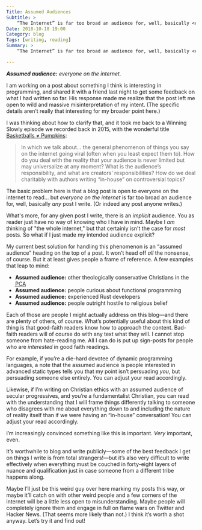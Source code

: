 ```yaml
---
Title: Assumed Audiences
Subtitle: >
    “The Internet” is far too broad an audience for, well, basically <em>any</em> post I write.
Date: 2018-10-18 19:00
Category: blog
Tags: [writing, reading]
Summary: >
    “The Internet” is far too broad an audience for, well, basically <em>any</em> post I write. My current best solution: “Assumed Audience” headings on posts.

---
```


<i class=editorial>**Assumed audience:** everyone on the internet.</i>

I am working on a post about something I think is interesting in programming, and shared it with a friend last night to get some feedback on what I had written so far. His response made me realize that the post left me open to wild and massive misinterpretation of my intent. (The specific details aren’t really that interesting for my broader point here.)

I was thinking about how to clarify that, and it took me back to a Winning Slowly episode we recorded back in 2015, with the wonderful title [Basketballs ≠ Pumpkins](https://winningslowly.org/2.02/):

> In which we talk about… the general phenomenon of things you say on the internet going viral (often when you least expect them to). How do you deal with the reality that your audience is never limited but may universalize at any moment? What is the audience’s responsibility, and what are creators’ responsibilities? How do we deal charitably with authors writing “in-house” on controversial topics?

The basic problem here is that a blog post is open to everyone on the internet to read… but *everyone on the internet* is far too broad an audience for, well, basically *any* post I write. (Or indeed any post anyone writes.)

What's more, for any given post I write, there is an *implicit* audience. You as reader just have no way of knowing who I have in mind. Maybe I *am* thinking of "the whole internet," but that certainly isn't the case for *most* posts. So what if I just made my intended audience explicit?

My current best solution for handling this phenomenon is an “assumed audience” heading on the top of a post. It won’t head off *all* the nonsense, of course. But it at least gives people a frame of reference. A few examples that leap to mind:

- **Assumed audience:** other theologically conservative Christians in the <abbr title="Presbyterian Church in America">PCA</abbr>
- **Assumed audience:** people curious about functional programming
- **Assumed audience:** experienced Rust developers
- **Assumed audience:** people outright hostile to religious belief

Each of those are people I might actually address on this blog—and there are plenty of others, of course. What’s potentially useful about this kind of thing is that good-faith readers know how to approach the content. Bad-faith readers will of course do with any text what they will. I cannot stop someone from hate-reading me. All I can do is put up sign-posts for people who are *interested* in good faith readings.

For example, if you’re a die-hard devotee of dynamic programming languages, a note that the assumed audience is people interested in advanced static types tells you that my point isn’t persuading *you*, but persuading someone else entirely. You can adjust your read accordingly.

Likewise, if I’m writing on Christian ethics with an assumed audience of secular progressives, and you’re a fundamentalist Christian, you can read with the understanding that I will frame things differently talking to someone who disagrees with me about everything down to and including the nature of reality itself than if we were having an “in-house” conversation! You can adjust your read accordingly.

I’m increasingly convinced something like this is important. *Very* important, even.

It’s worthwhile to blog and write publicly—some of the best feedback I get on things I write is from total strangers!—but it’s also very difficult to write effectively when everything must be couched in forty-eight layers of nuance and qualification just in case someone from a different tribe happens along.

Maybe I’ll just be this weird guy over here marking my posts this way, or maybe it’ll catch on with other weird people and a few corners of the internet will be a little less open to misunderstanding. Maybe people will completely ignore them and engage in full on flame wars on Twitter and Hacker News. (That seems more likely than not.) I think it’s worth a shot anyway. Let’s try it and find out!


